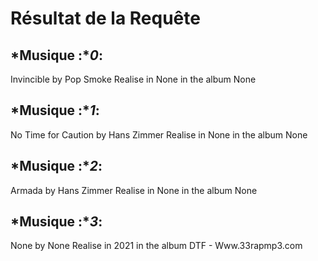 # Résultat de la Requête
## *Musique :**0*:
Invincible by Pop Smoke
Realise in None in the album None
## *Musique :**1*:
No Time for Caution by Hans Zimmer
Realise in None in the album None
## *Musique :**2*:
Armada by Hans Zimmer
Realise in None in the album None
## *Musique :**3*:
None by None
Realise in 2021 in the album DTF  \- Www\.33rapmp3\.com
